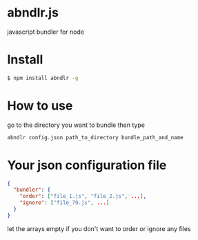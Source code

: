 # abndlr.js
javascript bundler for node

# Install
```bash
$ npm install abndlr -g
```

# How to use
go to the directory you want to bundle then type
```bash
abndlr config.json path_to_directory bundle_path_and_name
```

# Your json configuration file
```json
{
  "bundler": {
    "order": ["file_1.js", "file_2.js", ...],
    "ignore": ["file_79.js", ...]
  }
}
```
let the arrays empty if you don't want to order or ignore any files
